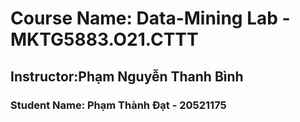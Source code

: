 # Course Name: Data-Mining Lab - MKTG5883.O21.CTTT
## Instructor:Phạm Nguyễn Thanh Bình
### Student Name: Phạm Thành Đạt - 20521175
